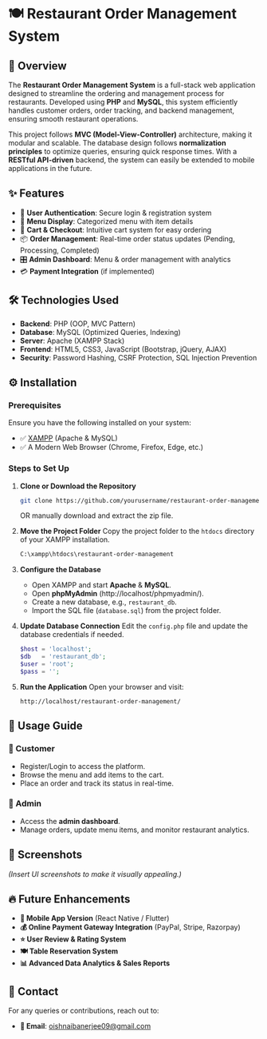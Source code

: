 # 🍽️ Restaurant Order Management System

## 🚀 Overview
The **Restaurant Order Management System** is a full-stack web application designed to streamline the ordering and management process for restaurants. Developed using **PHP** and **MySQL**, this system efficiently handles customer orders, order tracking, and backend management, ensuring smooth restaurant operations.

This project follows **MVC (Model-View-Controller)** architecture, making it modular and scalable. The database design follows **normalization principles** to optimize queries, ensuring quick response times. With a **RESTful API-driven** backend, the system can easily be extended to mobile applications in the future.

## ✨ Features
- 🔐 **User Authentication**: Secure login & registration system
- 📜 **Menu Display**: Categorized menu with item details
- 🛒 **Cart & Checkout**: Intuitive cart system for easy ordering
- 📦 **Order Management**: Real-time order status updates (Pending, Processing, Completed)
- 🎛 **Admin Dashboard**: Menu & order management with analytics
- 💳 **Payment Integration** (if implemented)

## 🛠️ Technologies Used
- **Backend**: PHP (OOP, MVC Pattern)
- **Database**: MySQL (Optimized Queries, Indexing)
- **Server**: Apache (XAMPP Stack)
- **Frontend**: HTML5, CSS3, JavaScript (Bootstrap, jQuery, AJAX)
- **Security**: Password Hashing, CSRF Protection, SQL Injection Prevention

## ⚙️ Installation
### Prerequisites
Ensure you have the following installed on your system:
- ✅ [XAMPP](https://www.apachefriends.org/) (Apache & MySQL)
- ✅ A Modern Web Browser (Chrome, Firefox, Edge, etc.)

### Steps to Set Up
1. **Clone or Download the Repository**
   ```bash
   git clone https://github.com/yourusername/restaurant-order-management.git
   ```
   OR manually download and extract the zip file.

2. **Move the Project Folder**
   Copy the project folder to the `htdocs` directory of your XAMPP installation.
   ```bash
   C:\xampp\htdocs\restaurant-order-management
   ```

3. **Configure the Database**
   - Open XAMPP and start **Apache** & **MySQL**.
   - Open **phpMyAdmin** (http://localhost/phpmyadmin/).
   - Create a new database, e.g., `restaurant_db`.
   - Import the SQL file (`database.sql`) from the project folder.

4. **Update Database Connection**
   Edit the `config.php` file and update the database credentials if needed.
   ```php
   $host = 'localhost';
   $db   = 'restaurant_db';
   $user = 'root';
   $pass = '';
   ```

5. **Run the Application**
   Open your browser and visit:
   ```
   http://localhost/restaurant-order-management/
   ```

## 📌 Usage Guide
### 🎯 Customer
- Register/Login to access the platform.
- Browse the menu and add items to the cart.
- Place an order and track its status in real-time.

### 🎩 Admin
- Access the **admin dashboard**.
- Manage orders, update menu items, and monitor restaurant analytics.

## 📸 Screenshots
*(Insert UI screenshots to make it visually appealing.)*

## 🔥 Future Enhancements
- **📱 Mobile App Version** (React Native / Flutter)
- **💰 Online Payment Gateway Integration** (PayPal, Stripe, Razorpay)
- **⭐ User Review & Rating System**
- **🍽️ Table Reservation System**
- **📊 Advanced Data Analytics & Sales Reports**

## 📩 Contact
For any queries or contributions, reach out to:
- **📧 Email**: oishnaibanerjee09@gmail.com
